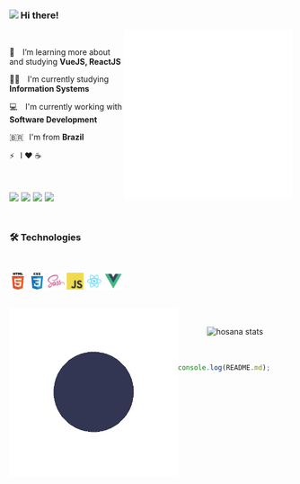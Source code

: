
### <img src="https://raw.githubusercontent.com/kaueMarques/kaueMarques/master/hi.gif" width="30px"> Hi there! 
<img width="300rem" height="300rem" align="right" src="https://github.com/hosanabarcelos/hosanabarcelos/blob/master/animations/animation_500.gif" />
<br>

🌱 ⠀I’m learning more about and studying **VueJS, ReactJS** <br> 

👩‍🎓 ⠀I'm currently studying **Information Systems** <br>

💻 ⠀I'm currently working with **Software Development** <br>

🇧🇷⠀I'm from **Brazil** <br> 

 ⚡⠀I ❤️️ ☕ 
 <br> 
 <br>
 
 <a href="https://discord.com/users/556515660675416068" target="_blank"><img src="https://img.shields.io/badge/-Discord-5165f6?style=for-the-badge&logo=discord&logoColor=white" target="_blank"></a>
 <a href="https://t.me/hosanabarcelostech" target="_blank"><img src="https://img.shields.io/badge/-Telegram-31a8e0?style=for-the-badge&logo=telegram&logoColor=white" target="_blank"></a>
 <a href="https://www.linkedin.com/in/hosana-barcelos-8206731a1/" target="_blank"><img src="https://img.shields.io/badge/-Linkedin-blue?style=for-the-badge&logo=linkedin&logoColor=white" target="_blank"></a>
 <a href="https://www.behance.net/hosanabarcelos" target="_blank"><img src="https://img.shields.io/badge/-Behance-0054f7?style=for-the-badge&logo=behance&logoColor=white" target="_blank"></a>
<br> 
<br>
---

### 🛠  Technologies
<br>

<code><img height="30" src="https://raw.githubusercontent.com/github/explore/80688e429a7d4ef2fca1e82350fe8e3517d3494d/topics/html/html.png"></code>
<code><img height="30" src="https://raw.githubusercontent.com/github/explore/80688e429a7d4ef2fca1e82350fe8e3517d3494d/topics/css/css.png"></code>
<code><img height="30" src="https://raw.githubusercontent.com/github/explore/80688e429a7d4ef2fca1e82350fe8e3517d3494d/topics/sass/sass.png"></code>
<code><img height="30" src="https://raw.githubusercontent.com/github/explore/80688e429a7d4ef2fca1e82350fe8e3517d3494d/topics/javascript/javascript.png"></code>
<code><img height="30" src="https://raw.githubusercontent.com/github/explore/80688e429a7d4ef2fca1e82350fe8e3517d3494d/topics/react/react.png"></code>
<code><img height="30" src="https://raw.githubusercontent.com/github/explore/80688e429a7d4ef2fca1e82350fe8e3517d3494d/topics/vue/vue.png"></code>

##

<div align="center">
<img src="https://github.com/hosanabarcelos/hosanabarcelos/blob/master/animations/animation_500_alien.gif" width="300rem" align="left"/>
<br>  
<br>  
<img width="500rem" src="https://github-readme-stats.vercel.app/api?username=hosanabarcelos&show_icons=true&icon_color=FFFFFF&theme=nightowl&text_color=F4C9B0&include_all_commits=true" alt="hosana stats"/>
</div>
<br>

## 


  ```js
  console.log(README.md);
  ```

